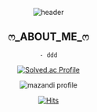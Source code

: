 <div align = center>
    
  ![header](https://capsule-render.vercel.app/api?type=waving&color=auto&height=300&section=header&text=DAHEEDA&fontSize=90)

<h2> ෆ_ABOUT_ME_ෆ </h2>
  
    - ddd
    
[![Solved.ac Profile](http://mazassumnida.wtf/api/generate_badge?boj=chlek555)](https://solved.ac/chlek555)
  
![mazandi profile](http://mazandi.herokuapp.com/api?handle=chlek555&theme=warm)
  
  [![Hits](https://hits.seeyoufarm.com/api/count/incr/badge.svg?url=https%3A%2F%2Fgithub.com%2Fdaheeda&count_bg=%23A1AFFF&title_bg=%23FF6D6D&icon=twitch.svg&icon_color=%23FFFFFF&title=hits&edge_flat=false)](https://hits.seeyoufarm.com)
